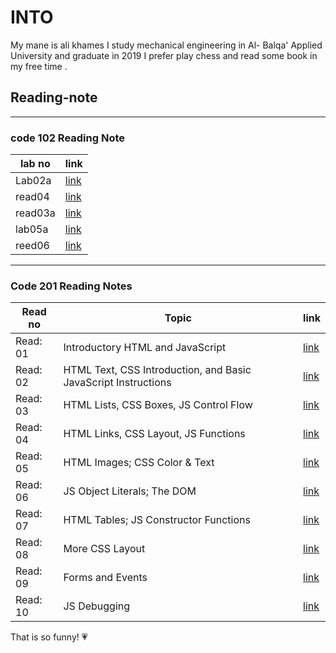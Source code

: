 # INTO

My mane is ali khames I study mechanical engineering in Al- Balqa' Applied University and graduate in 2019 I prefer play chess and read some book in my free time .

## Reading-note

--------------------------
### code 102 Reading Note

lab no  | link
-----   |-----
Lab02a  | [link](102/lab02a)
read04  | [ link](102/js.md)
read03a | [link](102/read03a.html) 
lab05a  | [link](102/Read05.md)
reed06  | [link](102/reed06.md)

-------------------------------
### Code 201 Reading Notes


Read no  | Topic                                                          |link
-----    |-----                                                           |-----
Read: 01 | Introductory HTML and JavaScript                               |[link](201/read01.md)
Read: 02 | HTML Text, CSS Introduction, and Basic JavaScript Instructions |[link](201/read02.md)
Read: 03 |HTML Lists, CSS Boxes, JS Control Flow                          |[link](201/read03.md)
Read: 04 | HTML Links, CSS Layout, JS Functions                           |[link](201/read04.md)
Read: 05 | HTML Images; CSS Color & Text                                  |[link](201/read05.md)
Read: 06 | JS Object Literals; The DOM	                                  |[link](201/read06.md)
Read: 07 | HTML Tables; JS Constructor Functions	                        |[link](201/read07.md)
Read: 08 | More CSS Layout                                                |[link](201/read08.md)
Read: 09 | Forms and Events                                               |[link](201/read09.md)
Read: 10 | JS Debugging                                                   |[link](201/read)                                                                        
                                                                          
                                                                        
                                                                         

That is so funny! :heartpulse:
